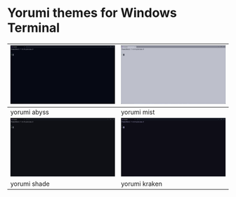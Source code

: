 # Yorumi themes for Windows Terminal

| ![image](images/abyss-preview.png) | ![image](images/mist-preview.png) |
| --- | --- |
| yorumi abyss | yorumi mist |
| ![image](images/shade-preview.png) | ![image](images/kraken-preview.png) |
| yorumi shade | yorumi kraken |
